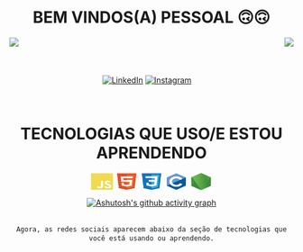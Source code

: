 <h1 align="center">BEM VINDOS(A) PESSOAL 🙃🙃</h1>
<div>
  <img height="1300em" src="https://github-readme-stats.vercel.app/api?username=matheusaaguirra&show_icons=true&theme=jolly&include_all_commits=true&count_private=true"/> 
  <img align="right" height="130em" src="https://github-readme-stats.vercel.app/api/top-langs/?username=matheusaaguirra&theme=jolly&show_icons=true&hide_border=false&layout=compact"/>
  <br>
</div>
<br>
<br>

<div align="center"> 

[![LinkedIn](https://img.shields.io/badge/LinkedIn-0077B5?style=for-the-badge&logo=linkedin&logoColor=white)](https://www.linkedin.com/in/matheus-aguirra/)
[![Instagram](https://img.shields.io/badge/Instagram-E4405F?style=for-the-badge&logo=instagram&logoColor=white)](https://www.instagram.com/matheus.aguirra/)

<div align="center"> 
  <div style="display: inline_block"><br>
    <img align="left" height="250">
    <h1 align="center">TECNOLOGIAS QUE USO/E ESTOU APRENDENDO</h1>
    <img align="center" height="30" width="40" alt="js-icon"  src="https://raw.githubusercontent.com/devicons/devicon/master/icons/javascript/javascript-plain.svg">
    <img align="center" height="30" width="40" alt="html-icon" src="https://raw.githubusercontent.com/devicons/devicon/master/icons/html5/html5-original.svg">
    <img align="center" height="30" width="40" alt="css-icon" src="https://raw.githubusercontent.com/devicons/devicon/master/icons/css3/css3-original.svg">
    <img align="center" height="30" width="40" alt="c-icon" src="https://raw.githubusercontent.com/devicons/devicon/master/icons/c/c-original.svg">
    <img align="center" height="30" width="40" alt="nodejs-icon" src="https://raw.githubusercontent.com/devicons/devicon/master/icons/nodejs/nodejs-original.svg">
  </div>
</div>

[![Ashutosh's github activity graph](https://github-readme-activity-graph.vercel.app/graph?username=matheusaaguirra&bg_color=230449&color=ff0fef&line=9e4c98&point=d91aff&area=true&hide_border=true)](https://github.com/ashutosh00710/github-readme-activity-graph)
```

Agora, as redes sociais aparecem abaixo da seção de tecnologias que você está usando ou aprendendo.
